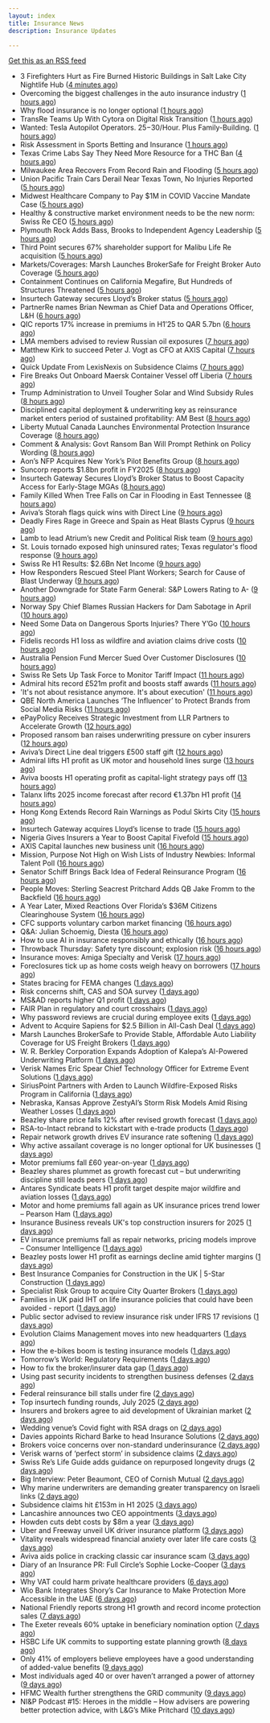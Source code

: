 ```yaml
---
layout: index
title: Insurance News
description: Insurance Updates

---
```


[Get this as an RSS feed](/insurance.rss)

<!-- news_marker starts -->
- 3 Firefighters Hurt as Fire Burned Historic Buildings in Salt Lake City Nightlife Hub ([4 minutes ago](https://www.insurancejournal.com/news/west/2025/08/14/835870.htm))
- Overcoming the biggest challenges in the auto insurance industry ([1 hours ago](https://www.dig-in.com/opinion/challenges-in-the-auto-insurance-industry))
- Why flood insurance is no longer optional ([1 hours ago](https://www.dig-in.com/opinion/why-flood-insurance-is-no-longer-optional))
- TransRe Teams Up With Cytora on Digital Risk Transition ([1 hours ago](https://insurance-edge.net/2025/08/14/transre-teams-up-with-cytora-on-digital-risk-transition/))
- Wanted: Tesla Autopilot Operators. $25-$30/Hour. Plus Family-Building. ([1 hours ago](https://www.insurancejournal.com/news/east/2025/08/14/835827.htm))
- Risk Assessment in Sports Betting and Insurance ([1 hours ago](https://insurance-edge.net/2025/08/14/risk-assessment-in-sports-betting-and-insurance/))
- Texas Crime Labs Say They Need More Resource for a THC Ban ([4 hours ago](https://www.insurancejournal.com/news/southcentral/2025/08/14/835822.htm))
- Milwaukee Area Recovers From Record Rain and Flooding ([5 hours ago](https://www.insurancejournal.com/news/midwest/2025/08/14/835819.htm))
- Union Pacific Train Cars Derail Near Texas Town, No Injuries Reported ([5 hours ago](https://www.insurancejournal.com/news/southcentral/2025/08/14/835813.htm))
- Midwest Healthcare Company to Pay $1M in COVID Vaccine Mandate Case ([5 hours ago](https://www.insurancejournal.com/news/midwest/2025/08/14/835809.htm))
- Healthy & constructive market environment needs to be the new norm: Swiss Re CEO ([5 hours ago](https://www.reinsurancene.ws/healthy-constructive-market-environment-needs-to-be-the-new-norm-swiss-re-ceo/))
- Plymouth Rock Adds Bass, Brooks to Independent Agency Leadership ([5 hours ago](https://www.insurancejournal.com/news/east/2025/08/14/835594.htm))
- Third Point secures 67% shareholder support for Malibu Life Re acquisition ([5 hours ago](https://www.reinsurancene.ws/third-point-secures-67-shareholder-support-for-malibu-life-re-acquisition/))
- Markets/Coverages: Marsh Launches BrokerSafe for Freight Broker Auto Coverage ([5 hours ago](https://www.insurancejournal.com/news/national/2025/08/14/835794.htm))
- Containment Continues on California Megafire, But Hundreds of Structures Threatened ([5 hours ago](https://www.insurancejournal.com/news/west/2025/08/14/835792.htm))
- Insurtech Gateway secures Lloyd’s Broker status ([5 hours ago](https://www.reinsurancene.ws/insurtech-gateway-secures-lloyds-broker-status/))
- PartnerRe names Brian Newman as Chief Data and Operations Officer, L&H ([6 hours ago](https://www.reinsurancene.ws/partnerre-names-brian-newman-as-chief-data-and-operations-officer-lh/))
- QIC reports 17% increase in premiums in H1’25 to QAR 5.7bn ([6 hours ago](https://www.reinsurancene.ws/qic-reports-17-increase-in-premiums-in-h125-to-qar-5-7bn/))
- LMA members advised to review Russian oil exposures ([7 hours ago](https://www.reinsurancene.ws/lma-members-advised-to-review-russian-oil-exposures/))
- Matthew Kirk to succeed Peter J. Vogt as CFO at AXIS Capital ([7 hours ago](https://www.reinsurancene.ws/matthew-kirk-to-succeed-peter-j-vogt-as-cfo-at-axis-capital/))
- Quick Update From LexisNexis on Subsidence Claims ([7 hours ago](https://insurance-edge.net/2025/08/14/quick-update-from-lexisnexis-on-subsidence-claims/))
- Fire Breaks Out Onboard Maersk Container Vessel off Liberia ([7 hours ago](https://www.insurancejournal.com/news/international/2025/08/14/835776.htm))
- Trump Administration to Unveil Tougher Solar and Wind Subsidy Rules ([8 hours ago](https://www.insurancejournal.com/news/national/2025/08/14/835774.htm))
- Disciplined capital deployment & underwriting key as reinsurance market enters period of sustained profitability: AM Best ([8 hours ago](https://www.reinsurancene.ws/disciplined-capital-deployment-underwriting-key-as-reinsurance-market-enters-period-of-sustained-profitability-am-best/))
- Liberty Mutual Canada Launches Environmental Protection Insurance Coverage ([8 hours ago](https://www.insurtechinsights.com/liberty-mutual-canada-launches-environmental-protection-insurance-coverage/))
- Comment & Analysis: Govt Ransom Ban Will Prompt Rethink on Policy Wording ([8 hours ago](https://insurance-edge.net/2025/08/14/comment-analysis-govt-ransom-ban-will-prompt-rethink-on-policy-wording/))
- Aon’s NFP Acquires New York’s Pilot Benefits Group ([8 hours ago](https://www.insurancejournal.com/news/east/2025/08/14/835767.htm))
- Suncorp reports $1.8bn profit in FY2025 ([8 hours ago](https://www.reinsurancene.ws/suncorp-reports-1-8bn-profit-in-fy2025/))
- Insurtech Gateway Secures Lloyd’s Broker Status to Boost Capacity Access for Early-Stage MGAs ([8 hours ago](https://www.insurtechinsights.com/insurtech-gateway-secures-lloyds-broker-status-to-boost-capacity-access-for-early-stage-mgas/))
- Family Killed When Tree Falls on Car in Flooding in East Tennessee ([8 hours ago](https://www.insurancejournal.com/news/southeast/2025/08/14/835758.htm))
- Aviva’s Storah flags quick wins with Direct Line ([9 hours ago](https://www.postonline.co.uk/personal/7958895/aviva%E2%80%99s-storah-flags-quick-wins-with-direct-line))
- Deadly Fires Rage in Greece and Spain as Heat Blasts Cyprus ([9 hours ago](https://www.insurancejournal.com/news/international/2025/08/14/835751.htm))
- Lamb to lead Atrium’s new Credit and Political Risk team ([9 hours ago](https://www.reinsurancene.ws/lamb-to-lead-atriums-new-credit-and-political-risk-team/))
- St. Louis tornado exposed high uninsured rates; Texas regulator's flood response ([9 hours ago](https://www.dig-in.com/news/st-louis-tornado-shows-underinsurance-texas-flood-response))
- Swiss Re H1 Results: $2.6Bn Net Income ([9 hours ago](https://insurance-edge.net/2025/08/14/swiss-re-h1-results-2-6bn-net-income/))
- How Responders Rescued Steel Plant Workers; Search for Cause of Blast Underway ([9 hours ago](https://www.insurancejournal.com/news/east/2025/08/14/835739.htm))
- Another Downgrade for State Farm General: S&P Lowers Rating to A- ([9 hours ago](https://www.insurancejournal.com/news/national/2025/08/14/835744.htm))
- Norway Spy Chief Blames Russian Hackers for Dam Sabotage in April ([10 hours ago](https://www.insurancejournal.com/news/international/2025/08/14/835735.htm))
- Need Some Data on Dangerous Sports Injuries? There Y’Go ([10 hours ago](https://insurance-edge.net/2025/08/14/need-some-data-on-dangerous-sports-injuries-there-ygo/))
- Fidelis records H1 loss as wildfire and aviation claims drive costs ([10 hours ago](https://www.insurancebusinessmag.com/uk/news/breaking-news/fidelis-records-h1-loss-as-wildfire-and-aviation-claims-drive-costs-546175.aspx))
- Australia Pension Fund Mercer Sued Over Customer Disclosures ([10 hours ago](https://www.insurancejournal.com/news/international/2025/08/14/835730.htm))
- Swiss Re Sets Up Task Force to Monitor Tariff Impact ([11 hours ago](https://www.insurancejournal.com/news/international/2025/08/14/835724.htm))
- Admiral hits record £521m profit and boosts staff awards ([11 hours ago](https://www.postonline.co.uk/personal/7958891/admiral-hits-record-%C2%A3521m-profit-and-boosts-staff-awards))
- 'It's not about resistance anymore. It's about execution' ([11 hours ago](https://www.insurancebusinessmag.com/uk/news/technology/its-not-about-resistance-anymore--its-about-execution-544054.aspx))
- QBE North America Launches ‘The Influencer’ to Protect Brands from Social Media Risks ([11 hours ago](https://www.insurtechinsights.com/qbe-north-america-launches-the-influencer-to-protect-brands-from-social-media-risks/))
- ePayPolicy Receives Strategic Investment from LLR Partners to Accelerate Growth ([12 hours ago](https://www.insurtechinsights.com/epaypolicy-receives-strategic-investment-from-llr-partners-to-accelerate-growth/))
- Proposed ransom ban raises underwriting pressure on cyber insurers ([12 hours ago](https://www.insurancebusinessmag.com/uk/news/cyber/proposed-ransom-ban-raises-underwriting-pressure-on-cyber-insurers-546158.aspx))
- Aviva’s Direct Line deal triggers £500 staff gift ([12 hours ago](https://www.postonline.co.uk/personal/7958890/aviva%E2%80%99s-direct-line-deal-triggers-%C2%A3500-staff-gift))
- Admiral lifts H1 profit as UK motor and household lines surge ([13 hours ago](https://www.insurancebusinessmag.com/uk/news/breaking-news/admiral-lifts-h1-profit-as-uk-motor-and-household-lines-surge-546151.aspx))
- Aviva boosts H1 operating profit as capital-light strategy pays off ([13 hours ago](https://www.insurancebusinessmag.com/uk/news/breaking-news/aviva-boosts-h1-operating-profit-as-capitallight-strategy-pays-off-546124.aspx))
- Talanx lifts 2025 income forecast after record €1.37bn H1 profit ([14 hours ago](https://www.insurancebusinessmag.com/uk/news/breaking-news/talanx-lifts-2025-income-forecast-after-record-1-37bn-h1-profit-546144.aspx))
- Hong Kong Extends Record Rain Warnings as Podul Skirts City ([15 hours ago](https://www.insurancejournal.com/news/international/2025/08/14/835710.htm))
- Insurtech Gateway acquires Lloyd’s license to trade ([15 hours ago](https://www.insurancebusinessmag.com/uk/news/breaking-news/insurtech-gateway-acquires-lloyds-license-to-trade-546140.aspx))
- Nigeria Gives Insurers a Year to Boost Capital Fivefold ([15 hours ago](https://www.insurancejournal.com/news/international/2025/08/14/835706.htm))
- AXIS Capital launches new business unit ([16 hours ago](https://www.insurancebusinessmag.com/uk/news/breaking-news/axis-capital-launches-new-business-unit-546134.aspx))
- Mission, Purpose Not High on Wish Lists of Industry Newbies: Informal Talent Poll ([16 hours ago](https://www.insurancejournal.com/news/national/2025/08/14/835669.htm))
- Senator Schiff Brings Back Idea of Federal Reinsurance Program ([16 hours ago](https://www.insurancejournal.com/news/national/2025/08/14/835676.htm))
- People Moves: Sterling Seacrest Pritchard Adds QB Jake Fromm to the Backfield ([16 hours ago](https://www.insurancejournal.com/news/southeast/2025/08/14/835653.htm))
- A Year Later, Mixed Reactions Over Florida’s $36M Citizens Clearinghouse System ([16 hours ago](https://www.insurancejournal.com/news/southeast/2025/08/14/835685.htm))
- CFC supports voluntary carbon market financing ([16 hours ago](https://www.insurancebusinessmag.com/uk/news/breaking-news/cfc-supports-voluntary-carbon-market-financing-546128.aspx))
- Q&A: Julian Schoemig, Diesta ([16 hours ago](https://www.postonline.co.uk/technology/7957973/qa-julian-schoemig-diesta))
- How to use AI in insurance responsibly and ethically ([16 hours ago](https://www.postonline.co.uk/technology/7958869/how-to-use-ai-in-insurance-responsibly-and-ethically))
- Throwback Thursday: Safety tyre discount; explosion risk ([16 hours ago](https://www.postonline.co.uk/personal/7956761/throwback-thursday-safety-tyre-discount-explosion-risk))
- Insurance moves: Amiga Specialty and Verisk ([17 hours ago](https://www.insurancebusinessmag.com/uk/news/breaking-news/insurance-moves-amiga-specialty-and-verisk-546127.aspx))
- Foreclosures tick up as home costs weigh heavy on borrowers ([17 hours ago](https://www.dig-in.com/news/foreclosure-rates-rise-nationwide-report-finds))
- States bracing for FEMA changes ([1 days ago](https://www.dig-in.com/news/states-bracing-for-fema-changes))
- Risk concerns shift, CAS and SOA survey ([1 days ago](https://www.dig-in.com/news/risk-concerns-shift-cas-and-soa-survey))
- MS&AD reports higher Q1 profit ([1 days ago](https://www.insurancebusinessmag.com/uk/news/breaking-news/msandad-reports-higher-q1-profit-546090.aspx))
- FAIR Plan in regulatory and court crosshairs ([1 days ago](https://www.dig-in.com/list/fair-plan-in-regulatory-and-court-crosshairs))
- Why password reviews are crucial during employee exits ([1 days ago](https://www.insurancebusinessmag.com/uk/business-strategy/why-password-reviews-are-crucial-during-employee-exits-546075.aspx))
- Advent to Acquire Sapiens for $2.5 Billion in All-Cash Deal ([1 days ago](https://www.insurtechinsights.com/advent-to-acquire-sapiens-for-2-5-billion-in-all-cash-deal/))
- Marsh Launches BrokerSafe to Provide Stable, Affordable Auto Liability Coverage for US Freight Brokers ([1 days ago](https://www.insurtechinsights.com/marsh-launches-brokersafe-to-provide-stable-affordable-auto-liability-coverage-for-us-freight-brokers/))
- W. R. Berkley Corporation Expands Adoption of Kalepa’s AI-Powered Underwriting Platform ([1 days ago](https://www.insurtechinsights.com/w-r-berkley-corporation-expands-adoption-of-kalepas-ai-powered-underwriting-platform/))
- Verisk Names Eric Spear Chief Technology Officer for Extreme Event Solutions ([1 days ago](https://www.insurtechinsights.com/verisk-names-eric-spear-chief-technology-officer-for-extreme-event-solutions/))
- SiriusPoint Partners with Arden to Launch Wildfire-Exposed Risks Program in California ([1 days ago](https://www.insurtechinsights.com/siriuspoint-partners-with-arden-to-launch-wildfire-exposed-risks-program-in-california/))
- Nebraska, Kansas Approve ZestyAI’s Storm Risk Models Amid Rising Weather Losses ([1 days ago](https://www.insurtechinsights.com/nebraska-kansas-approve-zestyais-storm-risk-models-amid-rising-weather-losses/))
- Beazley share price falls 12% after revised growth forecast ([1 days ago](https://www.postonline.co.uk/lloyd%E2%80%99slondon/7958887/beazley-share-price-falls-12-after-revised-growth-forecast))
- RSA-to-Intact rebrand to kickstart with e-trade products ([1 days ago](https://www.postonline.co.uk/commercial/7958882/rsa-to-intact-rebrand-to-kickstart-with-e-trade-products))
- Repair network growth drives EV insurance rate softening ([1 days ago](https://www.postonline.co.uk/personal/7958883/repair-network-growth-drives-ev-insurance-rate-softening))
- Why active assailant coverage is no longer optional for UK businesses ([1 days ago](https://www.insurancebusinessmag.com/uk/news/breaking-news/why-active-assailant-coverage-is-no-longer-optional-for-uk-businesses-545990.aspx))
- Motor premiums fall £60 year-on-year ([1 days ago](https://www.postonline.co.uk/personal/7958884/motor-premiums-fall-%C2%A360-year-on-year))
- Beazley shares plummet as growth forecast cut – but underwriting discipline still leads peers ([1 days ago](https://www.insurancebusinessmag.com/uk/news/breaking-news/beazley-shares-plummet-as-growth-forecast-cut--but-underwriting-discipline-still-leads-peers-546046.aspx))
- Antares Syndicate beats H1 profit target despite major wildfire and aviation losses ([1 days ago](https://www.insurancebusinessmag.com/uk/news/breaking-news/antares-syndicate-beats-h1-profit-target-despite-major-wildfire-and-aviation-losses-545978.aspx))
- Motor and home premiums fall again as UK insurance prices trend lower – Pearson Ham ([1 days ago](https://www.insurancebusinessmag.com/uk/news/auto-motor/motor-and-home-premiums-fall-again-as-uk-insurance-prices-trend-lower--pearson-ham-545977.aspx))
- Insurance Business reveals UK's top construction insurers for 2025 ([1 days ago](https://www.insurancebusinessmag.com/uk/news/construction-engineering/insurance-business-reveals-uks-top-construction-insurers-for-2025-545976.aspx))
- EV insurance premiums fall as repair networks, pricing models improve – Consumer Intelligence ([1 days ago](https://www.insurancebusinessmag.com/uk/news/auto-motor/ev-insurance-premiums-fall-as-repair-networks-pricing-models-improve--consumer-intelligence-545964.aspx))
- Beazley posts lower H1 profit as earnings decline amid tighter margins ([1 days ago](https://www.insurancebusinessmag.com/uk/news/breaking-news/beazley-posts-lower-h1-profit-as-earnings-decline-amid-tighter-margins-545957.aspx))
- Best Insurance Companies for Construction in the UK | 5-Star Construction ([1 days ago](https://www.insurancebusinessmag.com/uk/best-insurance/best-insurance-companies-for-construction-in-the-uk--5star-construction-544185.aspx))
- Specialist Risk Group to acquire City Quarter Brokers ([1 days ago](https://www.insurancebusinessmag.com/uk/news/breaking-news/specialist-risk-group-to-acquire-city-quarter-brokers-545954.aspx))
- Families in UK paid IHT on life insurance policies that could have been avoided - report ([1 days ago](https://www.insurancebusinessmag.com/uk/news/life-insurance/families-in-uk-paid-iht-on-life-insurance-policies-that-could-have-been-avoided--report-545953.aspx))
- Public sector advised to review insurance risk under IFRS 17 revisions ([1 days ago](https://www.insurancebusinessmag.com/uk/news/breaking-news/public-sector-advised-to-review-insurance-risk-under-ifrs-17-revisions-545952.aspx))
- Evolution Claims Management moves into new headquarters ([1 days ago](https://www.insurancebusinessmag.com/uk/news/breaking-news/evolution-claims-management-moves-into-new-headquarters-545951.aspx))
- How the e-bikes boom is testing insurance models ([1 days ago](https://www.postonline.co.uk/personal/7958083/how-the-e-bikes-boom-is-testing-insurance-models))
- Tomorrow’s World: Regulatory Requirements ([1 days ago](https://www.postonline.co.uk/regulation/7958154/tomorrow%E2%80%99s-world-regulatory-requirements))
- How to fix the broker/insurer data gap ([1 days ago](https://www.postonline.co.uk/technology/7958025/how-to-fix-the-brokerinsurer-data-gap))
- Using past security incidents to strengthen business defenses ([2 days ago](https://www.dig-in.com/opinion/using-past-cybersecurity-incidents-to-strengthen-business-defenses))
- Federal reinsurance bill stalls under fire ([2 days ago](https://www.dig-in.com/news/federal-reinsurance-bill-stalls-under-fire))
- Top insurtech funding rounds, July 2025 ([2 days ago](https://www.dig-in.com/list/top-insurtech-funding-rounds-july-2025))
- Insurers and brokers agree to aid development of Ukrainian market ([2 days ago](https://www.postonline.co.uk/news/7958879/insurers-and-brokers-agree-to-aid-development-of-ukrainian-market))
- Wedding venue’s Covid fight with RSA drags on ([2 days ago](https://www.postonline.co.uk/commercial/7958873/wedding-venue%E2%80%99s-covid-fight-with-rsa-drags-on))
- Davies appoints Richard Barke to head Insurance Solutions ([2 days ago](https://www.insurancebusinessmag.com/uk/news/breaking-news/davies-appoints-richard-barke-to-head-insurance-solutions-545841.aspx))
- Brokers voice concerns over non-standard underinsurance ([2 days ago](https://www.postonline.co.uk/broker/7958868/brokers-voice-concerns-over-non-standard-underinsurance))
- Verisk warns of ‘perfect storm’ in subsidence claims ([2 days ago](https://www.postonline.co.uk/news/7958874/verisk-warns-of-%E2%80%98perfect-storm%E2%80%99-in-subsidence-claims))
- Swiss Re’s Life Guide adds guidance on repurposed longevity drugs ([2 days ago](https://ifamagazine.com/swiss-res-life-guide-adds-guidance-on-repurposed-longevity-drugs/))
- Big Interview: Peter Beaumont, CEO of Cornish Mutual ([2 days ago](https://www.postonline.co.uk/commercial/7957996/big-interview-peter-beaumont-ceo-of-cornish-mutual))
- Why marine underwriters are demanding greater transparency on Israeli links ([2 days ago](https://www.postonline.co.uk/lloyd%E2%80%99slondon/7958862/why-marine-underwriters-are-demanding-greater-transparency-on-israeli-links))
- Subsidence claims hit £153m in H1 2025 ([3 days ago](https://www.postonline.co.uk/claims/7958872/subsidence-claims-hit-%C2%A3153m-in-h1-2025))
- Lancashire announces two CEO appointments ([3 days ago](https://www.postonline.co.uk/lloyd%E2%80%99slondon/7958870/lancashire-announces-two-ceo-appointments))
- Howden cuts debt costs by $8m a year ([3 days ago](https://www.postonline.co.uk/news/7958871/howden-cuts-debt-costs-by-8m-a-year))
- Uber and Freeway unveil UK driver insurance platform ([3 days ago](https://www.postonline.co.uk/personal/7958864/uber-and-freeway-unveil-uk-driver-insurance-platform))
- Vitality reveals widespread financial anxiety over later life care costs ([3 days ago](https://ifamagazine.com/vitality-reveals-widespread-financial-anxiety-over-later-life-care-costs/))
- Aviva aids police in cracking classic car insurance scam ([3 days ago](https://www.postonline.co.uk/claims/7958866/aviva-aids-police-in-cracking-classic-car-insurance-scam))
- Diary of an Insurance PR: Full Circle’s Sophie Locke-Cooper ([3 days ago](https://www.postonline.co.uk/people/7957975/diary-of-an-insurance-pr-full-circles-sophie-locke-cooper))
- Why VAT could harm private healthcare providers ([6 days ago](https://ifamagazine.com/why-vat-could-harm-private-healthcare-providers/))
- Wio Bank Integrates Shory’s Car Insurance to Make Protection More Accessible in the UAE ([6 days ago](https://thefintechtimes.com/wio-bank-integrates-shorys-car-insurance-to-make-protection-more-accessible-in-the-uae/))
- National Friendly reports strong H1 growth and record income protection sales ([7 days ago](https://ifamagazine.com/national-friendly-reports-strong-h1-growth-and-record-income-protection-sales/))
- The Exeter reveals 60% uptake in beneficiary nomination option ([7 days ago](https://ifamagazine.com/the-exeter-reveals-60-uptake-in-beneficiary-nomination-option/))
- HSBC Life UK commits to supporting estate planning growth ([8 days ago](https://ifamagazine.com/hsbc-life-uk-commits-to-supporting-estate-planning-growth/))
- Only 41% of employers believe employees have a good understanding of added-value benefits ([9 days ago](https://ifamagazine.com/only-41-of-employers-believe-employees-have-a-good-understanding-of-added-value-benefits/))
- Most individuals aged 40 or over haven’t arranged a power of attorney ([9 days ago](https://ifamagazine.com/most-individuals-aged-40-or-over-havent-arranged-a-power-of-attorney/))
- HFMC Wealth further strengthens the GRiD community ([9 days ago](https://ifamagazine.com/hfmc-wealth-further-strengthens-the-grid-community/))
- NI&P Podcast #15: Heroes in the middle – How advisers are powering better protection advice, with L&G’s Mike Pritchard ([10 days ago](https://ifamagazine.com/nip-podcast-15-heroes-in-the-middle-how-advisers-are-powering-better-protection-advice-with-lgs-mike-pritchard/))

<!-- news_marker ends -->